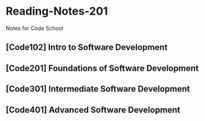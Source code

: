# Reading-Notes-201

Notes for Code School

## [Code102] Intro to Software Development

## [Code201] Foundations of Software Development

## [Code301] Intermediate Software Development

## [Code401] Advanced Software Development